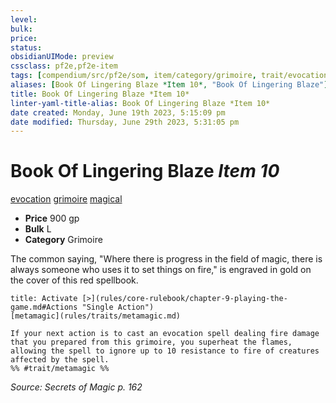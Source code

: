 ```yaml
---
level:
bulk:
price:
status:
obsidianUIMode: preview
cssclass: pf2e,pf2e-item
tags: [compendium/src/pf2e/som, item/category/grimoire, trait/evocation, trait/grimoire, trait/magical]
aliases: [Book Of Lingering Blaze *Item 10*, "Book Of Lingering Blaze"]
title: Book Of Lingering Blaze *Item 10*
linter-yaml-title-alias: Book Of Lingering Blaze *Item 10*
date created: Monday, June 19th 2023, 5:15:09 pm
date modified: Thursday, June 29th 2023, 5:31:05 pm
---
```


# Book Of Lingering Blaze *Item 10*

[evocation](rules/traits/evocation.md) [grimoire](rules/traits/grimoire-som.md) [magical](rules/traits/magical.md)  

- **Price** 900 gp
- **Bulk** L
- **Category** Grimoire

The common saying, "Where there is progress in the field of magic, there is always someone who uses it to set things on fire," is engraved in gold on the cover of this red spellbook.

```ad-embed-ability
title: Activate [>](rules/core-rulebook/chapter-9-playing-the-game.md#Actions "Single Action")
[metamagic](rules/traits/metamagic.md)  

If your next action is to cast an evocation spell dealing fire damage that you prepared from this grimoire, you superheat the flames, allowing the spell to ignore up to 10 resistance to fire of creatures affected by the spell.  
%% #trait/metamagic %%
```

*Source: Secrets of Magic p. 162*
